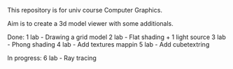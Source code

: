 This repository is for univ course Computer Graphics.

Aim is to create a 3d model viewer with some additionals.

Done: 
1 lab - Drawing a grid model
2 lab - Flat shading + 1 light source
3 lab - Phong shading
4 lab - Add textures mappin
5 lab - Add cubetextring

In progress:
6 lab - Ray tracing
